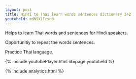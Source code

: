 ```yaml
---
layout: post
title: Hindi to Thai learn words sentences dictionary 342 
youtubeId: mdNSXlFcsn0
---
```

 
 
Helps to learn Thai words and sentences for Hindi speakers.

Opportunitiy to repeat the words sentences. 

Practice Thai language. 
 
{% include youtubePlayer.html id=page.youtubeId %}
 
 
{% include analytics.html %}
